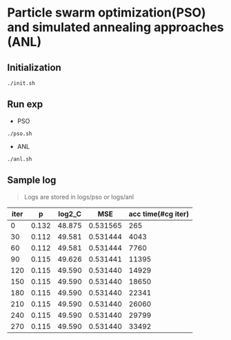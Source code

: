 # Particle swarm optimization(PSO) and simulated annealing approaches (ANL)

## Initialization

```shell
./init.sh
```
## Run exp

* PSO
```shell
./pso.sh
```

* ANL
```shell
./anl.sh
```


## Sample log

> Logs are stored in logs/pso or logs/anl

iter     | p         |log2_C    |MSE            |acc time(#cg iter)
---------|-----------|----------|---------------|------------------
0        | 0.132     |48.875    |0.531565       |265            
30       | 0.112     |49.581    |0.531444       |4043           
60       | 0.112     |49.581    |0.531444       |7760           
90       | 0.115     |49.626    |0.531441       |11395          
120      | 0.115     |49.590    |0.531440       |14929          
150      | 0.115     |49.590    |0.531440       |18650          
180      | 0.115     |49.590    |0.531440       |22341          
210      | 0.115     |49.590    |0.531440       |26060          
240      | 0.115     |49.590    |0.531440       |29799          
270      | 0.115     |49.590    |0.531440       |33492          
